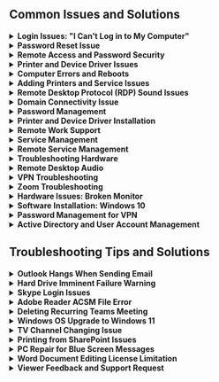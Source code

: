## Common Issues and Solutions

<details>
<summary><strong>Login Issues: "I Can't Log in to My Computer"</strong></summary>
<p><strong>Problem:</strong> Error message "domain not available."</p>
<ul>
  <li>Computer is not joined to the domain.</li>
  <li>Lack of network connection.</li>
</ul>
<p><strong>Solution:</strong> Ensure the computer is properly joined to the domain and connected to the network.</p>
</details>

<details>
<summary><strong>Password Reset Issue</strong></summary>
<p><strong>Scenario:</strong> Users forget to change their passwords and do not receive expiration notifications.</p>
<p><strong>Solution:</strong></p>
<ul>
  <li>Implement a more proactive notification system.</li>
  <li>Offer guidance on creating secure passwords.</li>
  <li>Provide temporary passwords for remote users with instructions for immediate change.</li>
</ul>
</details>

<details>
<summary><strong>Remote Access and Password Security</strong></summary>
<p><strong>Challenges:</strong> Managing secure password access for outside clinics and remote users.</p>
<p><strong>Solution:</strong> Use temporary passwords and prompt users to reset them for better security.</p>
</details>

<details>
<summary><strong>Printer and Device Driver Issues</strong></summary>
<p><strong>Common Problems:</strong></p>
<ul>
  <li>Printers not working due to generic drivers.</li>
  <li>Network adapters not functioning despite no issues in Device Manager.</li>
</ul>
<p><strong>Solution:</strong> Ensure the specific, correct drivers are installed for each device.</p>
</details>

<details>
<summary><strong>Computer Errors and Reboots</strong></summary>
<p><strong>Reported Issues:</strong> Frequent computer errors and reboots.</p>
<ul>
  <li>VPN connection issues.</li>
  <li>Mismanagement of computer shutdowns.</li>
</ul>
<p><strong>Advice:</strong> Leave computers on for updates. Log into VPN first when working remotely.</p>
</details>

<details>
<summary><strong>Adding Printers and Service Issues</strong></summary>
<p><strong>Problem:</strong> "Windows can't open add the printer. The local print spooler service is not running."</p>
<p><strong>Solution:</strong> Ensure the print spooler service is running. For security, control printer addition in business environments.</p>
</details>

<details>
<summary><strong>Remote Desktop Protocol (RDP) Sound Issues</strong></summary>
<p><strong>Issue:</strong> No sound when accessing a second computer via RDP.</p>
<p><strong>Solution:</strong> Troubleshoot RDP settings and ensure sound is enabled.</p>
</details>

<details>
<summary><strong>Domain Connectivity Issue</strong></summary>
<p><strong>Problem:</strong> Users encounter a "Domain not available" error when trying to log in.</p>
<p><strong>Solutions:</strong></p>
<ul>
  <li>Ensure the computer is connected to the network and properly joined to the domain.</li>
  <li>Access advanced system settings to change the domain under "computer name" settings.</li>
  <li>Physically check network connections and consider remote resolution options for users working from home.</li>
</ul>
</details>

<details>
<summary><strong>Password Management</strong></summary>
<p><strong>Feedback & Suggestions:</strong></p>
<ul>
  <li>Address issues like forgotten passwords and expired passwords by ensuring users are informed about changing their passwords and advised on creating secure passwords.</li>
  <li>Emphasize temporary passwords for security, especially in environments without VPN access, and the importance of not sharing passwords.</li>
</ul>
</details>

<details>
<summary><strong>Printer and Device Driver Installation</strong></summary>
<p><strong>Challenges:</strong></p>
<ul>
  <li>Printers not working properly despite correct installation, often due to generic drivers.</li>
  <li>Importance of selecting specific drivers for functionalities like secure printing.</li>
  <li>Direct communication with users is necessary to understand and meet their specific printer requirements.</li>
</ul>
</details>

<details>
<summary><strong>Remote Work Support</strong></summary>
<p><strong>Computer Issues:</strong></p>
<ul>
  <li>Addressing computer errors, reboots, and VPN connection issues, especially emphasizing proper shutdown habits and the importance of leaving computers on for updates.</li>
  <li>Providing training for proper computer use in remote work settings, particularly concerning VPN connections.</li>
</ul>
</details>

<details>
<summary><strong>Service Management</strong></summary>
<p><strong>Print Spooler Service:</strong></p>
<ul>
  <li>Solving issues with adding printers due to the print spooler service being stopped, often a security measure.</li>
  <li>Differentiating between user-specific services and system services, with adjustments often requiring administrator privileges.</li>
</ul>
</details>

<details>
<summary><strong>Remote Service Management</strong></summary>
<p><strong>Enabling Services Remotely:</strong></p>
<ul>
  <li>Demonstrating how to remotely start services, such as the print spooler, to resolve user issues without detailed technical explanations.</li>
</ul>
</details>

<details>
<summary><strong>Troubleshooting Hardware</strong></summary>
<p><strong>Computer Crash Investigation:</strong></p>
<ul>
  <li>Investigating crashes and burning smells, often indicative of power supply issues due to overexertion or component degradation.</li>
  <li>Recommending power supply replacement and outlining common failure reasons.</li>
</ul>
</details>

<details>
<summary><strong>Remote Desktop Audio</strong></summary>
<p><strong>Audio Issues in Remote Desktop:</strong></p>
<ul>
  <li>Addressing problems with hearing audio from a second computer when using remote desktop by adjusting settings to play audio on the local computer.</li>
</ul>
</details>

<details>
<summary><strong>VPN Troubleshooting</strong></summary>

### Problem: VPN Connection Issues
**Solutions:**
- **Password Reset:** If the VPN password is forgotten or expired, reset it following the provider's procedure.
- **Server Selection:** Choose a VPN server closer to your location for better speed and reliability.
- **Reinstall VPN Software:** Uninstall and reinstall the VPN client if persistent issues occur, as this can fix corrupted files or settings.

### Problem: Connecting to a Business VPN
**Solutions:**
- **Use Tokens for Security:** Employ security tokens if required by the business VPN for additional security during login.
- **Follow Company Procedures:** Adhere to your company's specific guidelines for VPN access, including any software or security protocols.

</details>

<details>
<summary><strong>Zoom Troubleshooting</strong></summary>

### Problem: Audio and Setup Issues
**Solutions:**
- **Check Audio Settings:** Ensure your microphone and speakers are correctly configured in Zoom's audio settings.
- **Test Video:** Verify your camera is working and properly set up before joining a meeting.

</details>

<details>
<summary><strong>Hardware Issues: Broken Monitor</strong></summary>

### Problem: Broken or Unresponsive Monitor
**Solutions:**
- **Check Connections:** Ensure all cables are securely connected to the monitor and the computer.
- **Monitor Settings:** Adjust the monitor's settings or reset them to factory settings if accessible.
- **External Monitor:** As a temporary solution, connect to an external monitor if available.

</details>

<details>
<summary><strong>Software Installation: Windows 10</strong></summary>

### Problem: Windows 10 Installation Issues
**Solutions:**
- **Follow Installation Guide:** Carefully follow the Windows 10 installation guide to avoid common pitfalls.
- **Privacy Settings:** Pay attention to privacy settings during installation, opting out of features that collect data if preferred.
- **Consider Alternatives:** If dissatisfied with Windows 10 due to privacy concerns or other reasons, consider switching to Linux.

</details>

<details>
<summary><strong>Password Management for VPN</strong></summary>

### Problem: Forgotten or Expired VPN Passwords
**Solutions:**
- **Reset Passwords Regularly:** Encourage regular password updates before expiration to prevent lockouts.
- **Use Secure Passwords:** Implement strong, unique passwords for VPN access to enhance security.

</details>

<details>
<summary><strong>Active Directory and User Account Management</strong></summary>

### Problem: Locked User Accounts or Forgotten Passwords
**Solutions:**
- **Unlock Accounts:** Use Active Directory tools to unlock user accounts that have been locked due to incorrect login attempts.
- **Reset Passwords:** Perform password resets for users who have forgotten their passwords, ensuring to follow security protocols such as mandatory password change on next login.

### Problem: Mandatory Password Changes
**Solutions:**
- **Enforce Policy:** Implement a policy requiring users to change their passwords at the next login after a reset, enhancing security.

</details>

## Troubleshooting Tips and Solutions

<details>
<summary><strong>Outlook Hangs When Sending Email</strong></summary>

- **Problem:** Users experience Outlook freezing when sending emails from the US to Europe.
- **Solution:** Move to cloud-based Microsoft 365 Exchange servers for improved latency and resource allocation.

</details>

<details>
<summary><strong>Hard Drive Imminent Failure Warning</strong></summary>

- **Problem:** Users receive a "smart hard disk error" indicating potential hard drive failure.
- **Solution:** Immediate backup of data, run hard disk diagnostics, and check Event Viewer for critical errors.

</details>

<details>
<summary><strong>Skype Login Issues</strong></summary>

- **Problem:** Users unable to log into Skype, facing buffering and connection issues.
- **Solution:** Check internet/network connection and verify login credentials.

</details>

<details>
<summary><strong>Adobe Reader ACSM File Error</strong></summary>

- **Problem:** Error encountered when attempting to open ACSM files with Adobe Reader.
- **Solution:** Use Adobe Digital Editions to open ACSM files.

</details>

<details>
<summary><strong>Deleting Recurring Teams Meeting</strong></summary>

- **Problem:** Need to delete recurring Teams meetings when the organizer is unavailable.
- **Solution:** Access the meeting series via the Outlook calendar to delete all instances.

</details>

<details>
<summary><strong>Windows OS Upgrade to Windows 11</strong></summary>

- **Problem:** Users need guidance on upgrading their operating system to Windows 11.
- **Solution:** Verify system compatibility, perform all pending updates, and use Microsoft's update assistant.

</details>

<details>
<summary><strong>TV Channel Changing Issue</strong></summary>

- **Problem:** Unexpected channel changes, potentially due to remote control interference.
- **Solution:** Investigate infrared signal interference or hardware issues with the remote.

</details>

<details>
<summary><strong>Printing from SharePoint Issues</strong></summary>

- **Problem:** Difficulties printing documents directly from SharePoint.
- **Solution:** Ensure proper printer setup, convert documents to PDF for printing, and verify Office 365 licensing.

</details>

<details>
<summary><strong>PC Repair for Blue Screen Messages</strong></summary>

- **Problem:** PCs displaying blue screen and device recovery messages upon startup.
- **Solution:** Test and possibly replace the hard drive.

</details>

<details>
<summary><strong>Word Document Editing License Limitation</strong></summary>

- **Problem:** Users unable to edit Word documents due to Office 365 license restrictions.
- **Solution:** Upgrade the Office 365 license for editing capabilities or use the web version of Office.

</details>

<details>
<summary><strong>Viewer Feedback and Support Request</strong></summary>

- **Problem:** The need for viewer feedback and support due to reduced YouTube ad income.
- **Solution:** Requests for engagement through likes, comments, and sharing to help support the channel.

</details>

